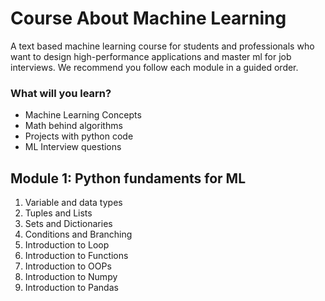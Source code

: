 # Course About Machine Learning

A text based machine learning course for students and professionals who want to design high-performance applications and master ml for job interviews. We recommend you follow each module in a guided order.

### What will you learn?

- Machine Learning Concepts
- Math behind algorithms
- Projects with python code
- ML Interview questions

## Module 1: Python fundaments for ML

1. Variable and data types
2. Tuples and Lists
3. Sets and Dictionaries
4. Conditions and Branching
5. Introduction to Loop
6. Introduction to Functions
7. Introduction to OOPs
8. Introduction to Numpy
9. Introduction to Pandas